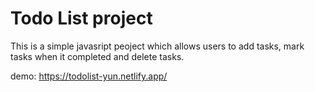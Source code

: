 # Todo List project

This is a simple javasript peoject which allows users to add tasks, mark tasks when it completed and delete tasks.

demo: https://todolist-yun.netlify.app/
